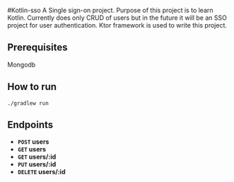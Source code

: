 #Kotlin-sso
A Single sign-on project. Purpose of this project is to learn Kotlin. Currently does only CRUD of users but in the future it will be an SSO project for user authentication. Ktor framework is used to write this project.

## Prerequisites
Mongodb

## How to run

```
./gradlew run

```

## Endpoints

- **<code>POST</code> users**
- **<code>GET</code> users**
- **<code>GET</code> users/:id**
- **<code>PUT</code> users/:id**
- **<code>DELETE</code> users/:id**
